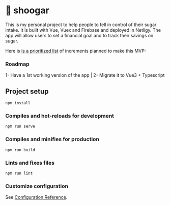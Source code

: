 # 🍬 shoogar

This is my personal project to help people to fell in control of their sugar intake. It is built with Vue, Vuex and Firebase and deployed in Netligy. The app will allow users to set a financial goal and to track their savings on sugar.

Here is [is a prioritized list](https://github.com/users/gayarabello/projects/2/views/1) of increments planned to make this MVP: 

### Roadmap
1- Have a 1st working version of the app | 
2- Migrate it to Vue3 + Typescript

## Project setup
```
npm install
```

### Compiles and hot-reloads for development
```
npm run serve
```

### Compiles and minifies for production
```
npm run build
```

### Lints and fixes files
```
npm run lint
```

### Customize configuration
See [Configuration Reference](https://cli.vuejs.org/config/).

